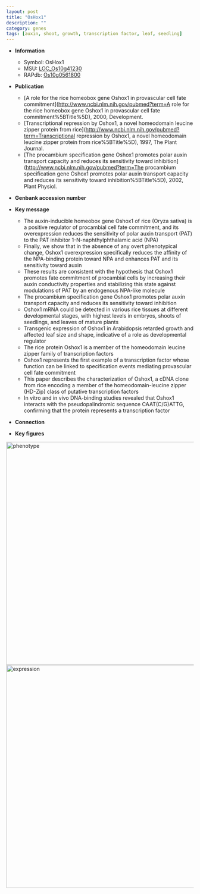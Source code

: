 ```yaml
---
layout: post
title: "OsHox1"
description: ""
category: genes
tags: [auxin, shoot, growth, transcription factor, leaf, seedling]
---
```


* **Information**  
    + Symbol: OsHox1  
    + MSU: [LOC_Os10g41230](http://rice.plantbiology.msu.edu/cgi-bin/ORF_infopage.cgi?orf=LOC_Os10g41230)  
    + RAPdb: [Os10g0561800](http://rapdb.dna.affrc.go.jp/viewer/gbrowse_details/irgsp1?name=Os10g0561800)  

* **Publication**  
    + [A role for the rice homeobox gene Oshox1 in provascular cell fate commitment](http://www.ncbi.nlm.nih.gov/pubmed?term=A role for the rice homeobox gene Oshox1 in provascular cell fate commitment%5BTitle%5D), 2000, Development.
    + [Transcriptional repression by Oshox1, a novel homeodomain leucine zipper protein from rice](http://www.ncbi.nlm.nih.gov/pubmed?term=Transcriptional repression by Oshox1, a novel homeodomain leucine zipper protein from rice%5BTitle%5D), 1997, The Plant Journal.
    + [The procambium specification gene Oshox1 promotes polar auxin transport capacity and reduces its sensitivity toward inhibition](http://www.ncbi.nlm.nih.gov/pubmed?term=The procambium specification gene Oshox1 promotes polar auxin transport capacity and reduces its sensitivity toward inhibition%5BTitle%5D), 2002, Plant Physiol.

* **Genbank accession number**  

* **Key message**  
    + The auxin-inducible homeobox gene Oshox1 of rice (Oryza sativa) is a positive regulator of procambial cell fate commitment, and its overexpression reduces the sensitivity of polar auxin transport (PAT) to the PAT inhibitor 1-N-naphthylphthalamic acid (NPA)
    + Finally, we show that in the absence of any overt phenotypical change, Oshox1 overexpression specifically reduces the affinity of the NPA-binding protein toward NPA and enhances PAT and its sensitivity toward auxin
    + These results are consistent with the hypothesis that Oshox1 promotes fate commitment of procambial cells by increasing their auxin conductivity properties and stabilizing this state against modulations of PAT by an endogenous NPA-like molecule
    + The procambium specification gene Oshox1 promotes polar auxin transport capacity and reduces its sensitivity toward inhibition
    + Oshox1 mRNA could be detected in various rice tissues at different developmental stages, with highest levels in embryos, shoots of seedlings, and leaves of mature plants
    + Transgenic expression of Oshox1 in Arabidopsis retarded growth and affected leaf size and shape, indicative of a role as developmental regulator
    + The rice protein Oshox1 is a member of the homeodomain leucine zipper family of transcription factors
    + Oshox1 represents the first example of a transcription factor whose function can be linked to specification events mediating provascular cell fate commitment
    + This paper describes the characterization of Oshox1, a cDNA clone from rice encoding a member of the homeodomain-leucine zipper (HD-Zip) class of putative transcription factors
    + In vitro and in vivo DNA-binding studies revealed that Oshox1 interacts with the pseudopalindromic sequence CAAT(C/G)ATTG, confirming that the protein represents a transcription factor

* **Connection**  

* **Key figures**  
<img src="http://funRiceGenes.github.io/images/OsHox1.pheno.png" alt="phenotype"  style="width: 600px;"/>

<img src="http://funRiceGenes.github.io/images/OsHox1.exp.png" alt="expression"  style="width: 600px;"/>


